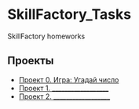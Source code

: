 # SkillFactory_Tasks
SkillFactory homeworks

## Проекты
* [Проект 0. Игра: Угадай число](https://github.com/LeonidZim/SkillFactory_Tasks/tree/main/project_0)
* [Проект 1. __________________](________)
* [Проект 2. __________________](________)